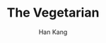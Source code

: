 ---
title: "The Vegetarian"
author: "Han Kang"
isbn: ""
isbn13: ""
rating: "5"
publisher: "Hogarth Press"
pages: "188"
publishYear: "2016"
read: "2018"
goodreads_id: "25489025"
language: "en"
---
